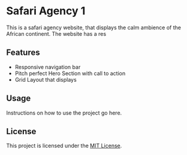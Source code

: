 # Safari Agency 1

This is a safari agency website, that displays the calm ambience of the African continent. The website has a res

## Features

- Responsive navigation bar
- Pitch perfect Hero Section with call to action
- Grid Layout that displays 

## Usage

Instructions on how to use the project go here.

## License

This project is licensed under the [MIT License](LICENSE).
